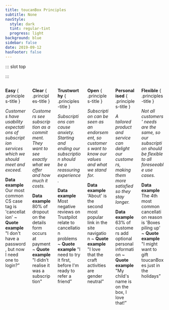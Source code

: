 ```yaml
---
title: toucanBox Principles
subtitle: None
navStyle:
  style: dark
  tint: regular-tint
  progress: light
background: blue
sidebar: false
date: 2019-09-12
hasFooter: false
---
```


::: slot top

:::

<Loader current="toucanBox Principles"/>

<!-- toucanBox principles. -->

<Content-FreeSection padding="is-small">

<div class="columns is-multiline">

<div class="column is-one-third">

**Easy**
{ .principles-title }

_Customers have usability expectations of subscription services which we should meet and exceed._

**Data example** Our most common CS case tag is 'cancellation'
~ **Quote example** "I don't have a password, but now I need one to login?”

</div>

<div class="column is-one-third">

**Clear**
{ .principles-title }

_Customers see subscription as a commitment. They want to see exactly what we offer and how much it costs._

**Data example** 80% of dropout on the details form occurs at payment
~ **Quote example** "I didn't realise it was a subscription"


</div>

<div class="column is-one-third">

**Trustworthy**
{ .principles-title }

_Subscriptions can cause anxiety. Starting and ending our subscription should be a reassuring experience._

**Data example** Most negative reviews on Trustpilot relate to cancellation problems
~ **Quote example** "I need to try it first, before I'm ready to refer a friend”

</div>

<div class="column is-one-third">

**Open**
{ .principles-title }

_Subscription can be seen as an endorsement, so customers want to know our values and what we stand for._

**Data example** 'About' is the second most popular link in the site navigation
~ **Quote example** "I love that the craft activities are gender neutral”

</div>

<div class="column is-one-third">

**Personalised**
{ .principles-title }

_A tailored product and service can delight our customers, making them more satisfied so they stay longer._

**Data example** 63% of customers add optional personal information
~ **Quote example** "My child's name is on the box, I love that!”

</div>

<div class="column is-one-third">

**Flexible**
{ .principles-title }

_Not all customers' needs are the same, so our subscription should be flexible to all foreseeable use cases._

**Data example** The 4th most common cancellation reason is 'Boxes piling up'
~ **Quote example** "I might want to gift toucanBoxes just in the holidays”

</div>

</div>

<style lang="sass">

  .content p.principles-title
    font-size: 1.5em
    margin-bottom: 0.5em

</style>


</Content-FreeSection>
